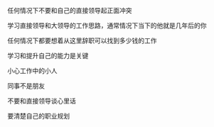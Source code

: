 任何情况下不要和自己的直接领导起正面冲突

学习直接领导和大领导的工作思路，通常情况下当下的他就是几年后的你

任何情况下都要想着从这里辞职可以找到多少钱的工作

学习和提升自己的能力是关键

小心工作中的小人

同事不是朋友

不要和直接领导谈心里话

要清楚自己的职业规划


